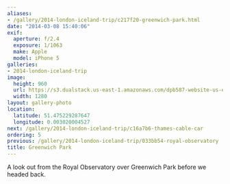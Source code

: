 ```yaml
---
aliases:
- /gallery/2014-london-iceland-trip/c217f20-greenwich-park.html
date: "2014-03-08 15:40:06"
exif:
  aperture: f/2.4
  exposure: 1/1063
  make: Apple
  model: iPhone 5
galleries:
- 2014-london-iceland-trip
image:
  height: 960
  url: https://s3.dualstack.us-east-1.amazonaws.com/dpb587-website-us-east-1/asset/gallery/2014-london-iceland-trip/c217f20-greenwich-park~1280.jpg
  width: 1280
layout: gallery-photo
location:
  latitude: 51.475229287647
  longitude: 0.003020004527
next: /gallery/2014-london-iceland-trip/c16a7b6-thames-cable-car
ordering: 5
previous: /gallery/2014-london-iceland-trip/033bb54-royal-observatory
title: Greenwich Park
---
```


A look out from the Royal Observatory over Greenwich Park before we headed back.
